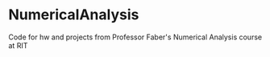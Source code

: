 NumericalAnalysis
=================

Code for hw and projects from Professor Faber's Numerical Analysis course at RIT

